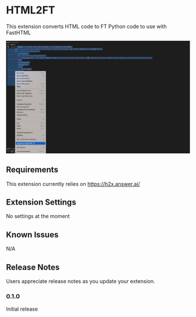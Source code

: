 # HTML2FT

This extension converts HTML code to FT Python code to use with FastHTML

![Screenshot](./images/screenshot.jpg)

## Requirements

This extension currently relies on https://h2x.answer.ai/

## Extension Settings

No settings at the moment

## Known Issues

N/A

## Release Notes

Users appreciate release notes as you update your extension.

### 0.1.0

Initial release
